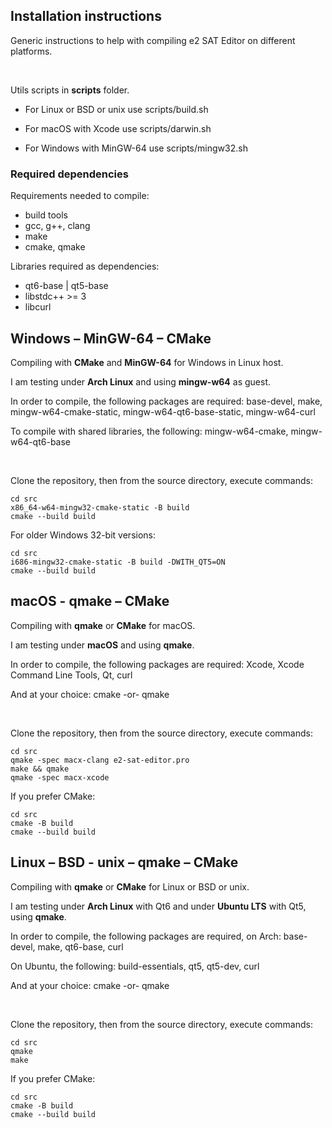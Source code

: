 ## Installation instructions

Generic instructions to help with compiling e2 SAT Editor on different platforms.

&nbsp;

Utils scripts in **scripts** folder.

- For Linux or BSD or unix use scripts/build.sh

- For macOS with Xcode use scripts/darwin.sh

- For Windows with MinGW-64 use scripts/mingw32.sh


### Required dependencies

Requirements needed to compile:

* build tools
* gcc, g++, clang
* make
* cmake, qmake

Libraries required as dependencies:

* qt6-base \| qt5-base
* libstdc++ >= 3
* libcurl


## Windows – MinGW-64 – CMake

Compiling with **CMake** and **MinGW-64** for Windows in Linux host.

I am testing under **Arch Linux** and using **mingw-w64** as guest.

In order to compile, the following packages are required:
base-devel, make, mingw-w64-cmake-static, mingw-w64-qt6-base-static, mingw-w64-curl
 
To compile with shared libraries, the following:
mingw-w64-cmake, mingw-w64-qt6-base

&nbsp;

Clone the repository, then from the source directory, execute commands:
```
cd src
x86_64-w64-mingw32-cmake-static -B build
cmake --build build
```

For older Windows 32-bit versions:
```
cd src
i686-mingw32-cmake-static -B build -DWITH_QT5=ON
cmake --build build
```


## macOS - qmake – CMake

Compiling with **qmake** or **CMake** for macOS.

I am testing under **macOS** and using **qmake**.

In order to compile, the following packages are required:
Xcode, Xcode Command Line Tools, Qt, curl

And at your choice:
cmake -or- qmake

&nbsp;

Clone the repository, then from the source directory, execute commands:
```
cd src
qmake -spec macx-clang e2-sat-editor.pro
make && qmake
qmake -spec macx-xcode
```

If you prefer CMake:
```
cd src
cmake -B build
cmake --build build
```


## Linux – BSD - unix – qmake – CMake

Compiling with **qmake** or **CMake** for Linux or BSD or unix.

I am testing under **Arch Linux** with Qt6 and under **Ubuntu LTS** with Qt5, using **qmake**.

In order to compile, the following packages are required, on Arch:
base-devel, make, qt6-base, curl

On Ubuntu, the following:
build-essentials, qt5, qt5-dev, curl

And at your choice:
cmake -or- qmake

&nbsp;

Clone the repository, then from the source directory, execute commands:
```
cd src
qmake
make
```

If you prefer CMake:
```
cd src
cmake -B build
cmake --build build
```


<!-- ### Releases

🆕 **There are pre-releases available for testing** 📡

Downloads from the Release page: https://github.com/ctlcltd/e2-sat-editor/releases -->

